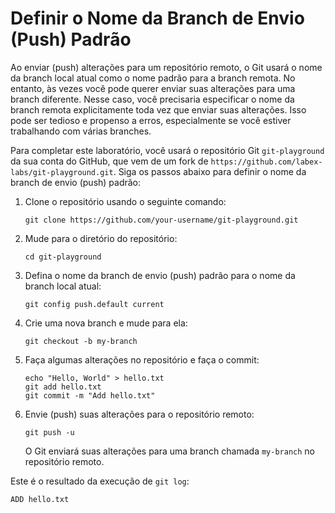 # Definir o Nome da Branch de Envio (Push) Padrão

Ao enviar (push) alterações para um repositório remoto, o Git usará o nome da branch local atual como o nome padrão para a branch remota. No entanto, às vezes você pode querer enviar suas alterações para uma branch diferente. Nesse caso, você precisaria especificar o nome da branch remota explicitamente toda vez que enviar suas alterações. Isso pode ser tedioso e propenso a erros, especialmente se você estiver trabalhando com várias branches.

Para completar este laboratório, você usará o repositório Git `git-playground` da sua conta do GitHub, que vem de um fork de `https://github.com/labex-labs/git-playground.git`. Siga os passos abaixo para definir o nome da branch de envio (push) padrão:

1. Clone o repositório usando o seguinte comando:
   ```
   git clone https://github.com/your-username/git-playground.git
   ```
2. Mude para o diretório do repositório:
   ```
   cd git-playground
   ```
3. Defina o nome da branch de envio (push) padrão para o nome da branch local atual:
   ```
   git config push.default current
   ```
4. Crie uma nova branch e mude para ela:
   ```
   git checkout -b my-branch
   ```
5. Faça algumas alterações no repositório e faça o commit:
   ```
   echo "Hello, World" > hello.txt
   git add hello.txt
   git commit -m "Add hello.txt"
   ```
6. Envie (push) suas alterações para o repositório remoto:
   ```
   git push -u
   ```
   O Git enviará suas alterações para uma branch chamada `my-branch` no repositório remoto.

Este é o resultado da execução de `git log`:

```shell
ADD hello.txt
```
